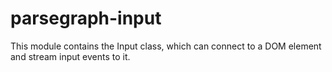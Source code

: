 # parsegraph-input

This module contains the Input class, which can connect to a DOM element
and stream input events to it.
